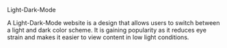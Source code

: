 Light-Dark-Mode

A Light-Dark-Mode website is a design that allows users to switch between a light and dark color scheme. It is gaining popularity as it reduces eye strain and makes it easier to view content in low light conditions.
